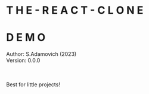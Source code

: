 # **T H E - R E A C T - C L O N E**
# **D E M O**
Author: S.Adamovich (2023)
<br>
Version: 0.0.0

<br><br>
Best for little projects!
